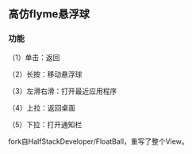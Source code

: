 ## 高仿flyme悬浮球
### 功能
（1）单击：返回

（2）长按：移动悬浮球

（3）左滑右滑：打开最近应用程序

（4）上拉：返回桌面

（5）下拉：打开通知栏



fork自HalfStackDeveloper/FloatBall，重写了整个View。